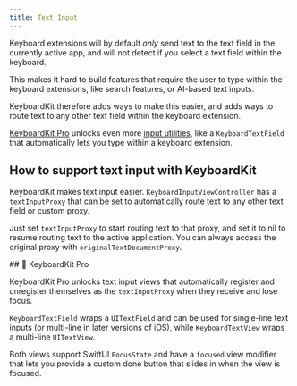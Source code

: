 ```yaml
---
title: Text Input
---
```


Keyboard extensions will by default *only* send text to the text field in the currently active app, and will not detect if you select a text field within the keyboard.

This makes it hard to build features that require the user to type within the keyboard extensions, like search features, or AI-based text inputs.

KeyboardKit therefore adds ways to make this easier, and adds ways to route text to any other text field within the keyboard extension.

[KeyboardKit Pro][Pro] unlocks even more [input utilities](#pro), like a ``KeyboardTextField`` that automatically lets you type within a keyboard extension.


## How to support text input with KeyboardKit 

KeyboardKit makes text input easier. ``KeyboardInputViewController`` has a ``textInputProxy`` that can be set to automatically route text to any other text field or custom proxy.

Just set ``textInputProxy`` to start routing text to that proxy, and set it to nil to resume routing text to the active application. You can always access the original proxy with ``originalTextDocumentProxy``.



<a name="pro">
## 👑 KeyboardKit Pro

KeyboardKit Pro unlocks text input views that automatically register and unregister themselves as the `textInputProxy` when they receive and lose focus.

`KeyboardTextField` wraps a `UITextField` and can be used for single-line text inputs (or multi-line in later versions of iOS), while `KeyboardTextView` wraps a multi-line `UITextView`.

Both views support SwiftUI `FocusState` and have a `focused` view modifier that lets you provide a custom done button that slides in when the view is focused.


[Pro]: /pro
